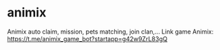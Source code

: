 # animix
Animix auto claim, mission, pets matching, join clan,...
Link game Animix: https://t.me/animix_game_bot?startapp=g42w9ZrL83gQ
